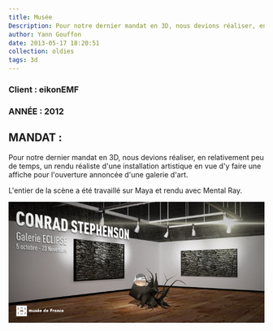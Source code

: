 ```yaml
---
title: Musée
Description: Pour notre dernier mandat en 3D, nous devions réaliser, en relativement peu de temps, un rendu réaliste d'une installation artistique en vue d'y faire une affiche pour l'ouverture annoncée d'une galerie d'art.
author: Yann Gouffon
date: 2013-05-17 18:20:51
collection: oldies
tags: 3d
---
```


### Client : eikonEMF
### ANNÉE : 2012

## MANDAT :

Pour notre dernier mandat en 3D, nous devions réaliser, en relativement peu de temps, un rendu réaliste d'une installation artistique en vue d'y faire une affiche pour l'ouverture annoncée d'une galerie d'art.

L'entier de la scène a été travaillé sur Maya et rendu avec Mental Ray. 

![Musée](/img/images/musee.jpg.jpg)
